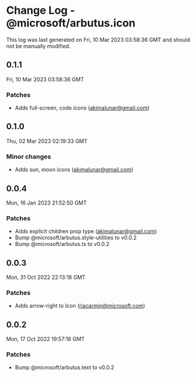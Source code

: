 # Change Log - @microsoft/arbutus.icon

This log was last generated on Fri, 10 Mar 2023 03:58:36 GMT and should not be manually modified.

<!-- Start content -->

## 0.1.1

Fri, 10 Mar 2023 03:58:36 GMT

### Patches

- Adds full-screen, code icons (akimalunar@gmail.com)

## 0.1.0

Thu, 02 Mar 2023 02:19:33 GMT

### Minor changes

- Adds sun, moon icons (akimalunar@gmail.com)

## 0.0.4

Mon, 16 Jan 2023 21:52:50 GMT

### Patches

- Adds explicit children prop type (akimalunar@gmail.com)
- Bump @microsoft/arbutus.style-utilities to v0.0.2
- Bump @microsoft/arbutus.ts to v0.0.2

## 0.0.3

Mon, 31 Oct 2022 22:13:18 GMT

### Patches

- Adds arrow-right to Icon (riacarmin@microsoft.com)

## 0.0.2

Mon, 17 Oct 2022 19:57:18 GMT

### Patches

- Bump @microsoft/arbutus.text to v0.0.2
